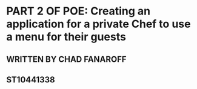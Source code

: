 # **PART 2 OF POE: Creating an application for a private Chef to use a menu for their guests** #

## WRITTEN BY CHAD FANAROFF ##

## ST10441338 ##
